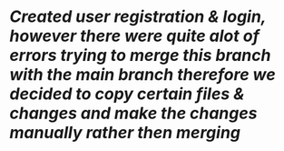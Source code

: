# 	*Created user registration & login, however there were quite alot of errors trying to merge this branch with the main branch therefore we decided to copy certain files & changes and make the changes manually rather then merging*
